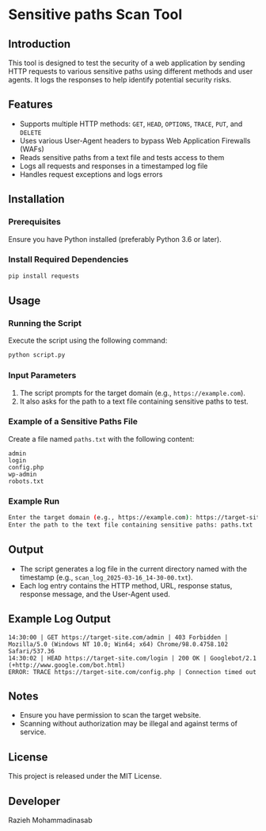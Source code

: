 # Sensitive paths Scan Tool

## Introduction
This tool is designed to test the security of a web application by sending HTTP requests to various sensitive paths using different methods and user agents. It logs the responses to help identify potential security risks.

## Features
- Supports multiple HTTP methods: `GET`, `HEAD`, `OPTIONS`, `TRACE`, `PUT`, and `DELETE`
- Uses various User-Agent headers to bypass Web Application Firewalls (WAFs)
- Reads sensitive paths from a text file and tests access to them
- Logs all requests and responses in a timestamped log file
- Handles request exceptions and logs errors

## Installation
### Prerequisites
Ensure you have Python installed (preferably Python 3.6 or later).

### Install Required Dependencies
```sh
pip install requests
```

## Usage
### Running the Script
Execute the script using the following command:
```sh
python script.py
```

### Input Parameters
1. The script prompts for the target domain (e.g., `https://example.com`).
2. It also asks for the path to a text file containing sensitive paths to test.

### Example of a Sensitive Paths File
Create a file named `paths.txt` with the following content:
```
admin
login
config.php
wp-admin
robots.txt
```

### Example Run
```sh
Enter the target domain (e.g., https://example.com): https://target-site.com
Enter the path to the text file containing sensitive paths: paths.txt
```

## Output
- The script generates a log file in the current directory named with the timestamp (e.g., `scan_log_2025-03-16_14-30-00.txt`).
- Each log entry contains the HTTP method, URL, response status, response message, and the User-Agent used.

## Example Log Output
```
14:30:00 | GET https://target-site.com/admin | 403 Forbidden | Mozilla/5.0 (Windows NT 10.0; Win64; x64) Chrome/98.0.4758.102 Safari/537.36
14:30:02 | HEAD https://target-site.com/login | 200 OK | Googlebot/2.1 (+http://www.google.com/bot.html)
ERROR: TRACE https://target-site.com/config.php | Connection timed out
```

## Notes
- Ensure you have permission to scan the target website.
- Scanning without authorization may be illegal and against terms of service.

## License

This project is released under the MIT License.


## Developer
Razieh Mohammadinasab